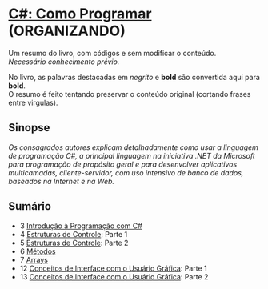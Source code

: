 # [C#: Como Programar](https://www.amazon.com.br/C-como-programar-Harvey-Deitel/dp/8534614598) (ORGANIZANDO)

Um resumo do livro, com códigos e sem modificar o conteúdo.\
*Necessário conhecimento prévio.*

No livro, as palavras destacadas em *negrito* e **bold** são convertida aqui para **bold**.\
O resumo é feito tentando preservar o conteúdo original (cortando frases entre virgulas).

## Sinopse

*Os consagrados autores explicam detalhadamente como usar a linguagem de programação C#,
a principal linguagem na iniciativa .NET da Microsoft para programação de propósito geral
e para desenvolver aplicativos multicamadas, cliente-servidor, com uso intensivo de
banco de dados, baseados na Internet e na Web.*

## Sumário

- 3 [Introdução à Programação com C#](./Codes/03/03.md)
- 4 [Estruturas de Controle](./Codes/04/04.md): Parte 1
- 5 [Estruturas de Controle](./Codes/05/05.md): Parte 2
- 6 [Métodos](./Codes/06/06.md)
- 7 [Arrays](./Codes/07/07.md)
- 12 [Conceitos de Interface com o Usuário Gráfica](./Codes/12/12.md): Parte 1
- 13 [Conceitos de Interface com o Usuário Gráfica](./Codes/13/13.md): Parte 2
